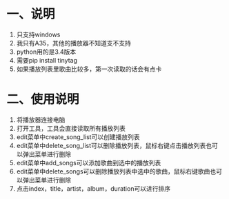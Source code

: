 # 一、说明
1. 只支持windows
2. 我只有A35，其他的播放器不知道支不支持
3. python用的是3.4版本
4. 需要pip install tinytag
5. 如果播放列表里歌曲比较多，第一次读取的话会有点卡
# 二、使用说明
1.	将播放器连接电脑
2.	打开工具，工具会直接读取所有播放列表
3.	edit菜单中create_song_list可以创建播放列表
4.	edit菜单中delete_song_list可以删除播放列表，鼠标右键点击播放列表也可以弹出菜单进行删除
5.	edit菜单中add_songs可以添加歌曲到选中的播放列表
6.	edit菜单中delete_songs可以删除播放列表中选中的歌曲，鼠标右键歌曲也可以弹出菜单进行删除
7.  点击index，title，artist，album，duration可以进行排序